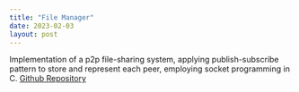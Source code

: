```yaml
---
title: "File Manager"
date: 2023-02-03
layout: post
---
```

Implementation of a p2p file-sharing system, applying publish-subscribe pattern to store and represent each peer, employing socket programming in C. 
[Github Repository](https://github.com/HamidrezaSK/online_filemanager)
